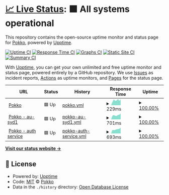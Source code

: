 # [📈 Live Status](https://pokkocms.github.io/pokko-status): <!--live status--> **🟩 All systems operational**

This repository contains the open-source uptime monitor and status page for [Pokko](https://www.pokko.io/), powered by [Upptime](https://github.com/upptime/upptime).

[![Uptime CI](https://github.com/pokkocms/pokko-status/workflows/Uptime%20CI/badge.svg)](https://github.com/pokkocms/pokko-status/actions?query=workflow%3A%22Uptime+CI%22)
[![Response Time CI](https://github.com/pokkocms/pokko-status/workflows/Response%20Time%20CI/badge.svg)](https://github.com/pokkocms/pokko-status/actions?query=workflow%3A%22Response+Time+CI%22)
[![Graphs CI](https://github.com/pokkocms/pokko-status/workflows/Graphs%20CI/badge.svg)](https://github.com/pokkocms/pokko-status/actions?query=workflow%3A%22Graphs+CI%22)
[![Static Site CI](https://github.com/pokkocms/pokko-status/workflows/Static%20Site%20CI/badge.svg)](https://github.com/pokkocms/pokko-status/actions?query=workflow%3A%22Static+Site+CI%22)
[![Summary CI](https://github.com/pokkocms/pokko-status/workflows/Summary%20CI/badge.svg)](https://github.com/pokkocms/pokko-status/actions?query=workflow%3A%22Summary+CI%22)

With [Upptime](https://upptime.js.org), you can get your own unlimited and free uptime monitor and status page, powered entirely by a GitHub repository. We use [Issues](https://github.com/pokkocms/pokko-status/issues) as incident reports, [Actions](https://github.com/pokkocms/pokko-status/actions) as uptime monitors, and [Pages](https://pokkocms.github.io/pokko-status) for the status page.

<!--start: status pages-->
<!-- This summary is generated by Upptime (https://github.com/upptime/upptime) -->
<!-- Do not edit this manually, your changes will be overwritten -->
<!-- prettier-ignore -->
| URL | Status | History | Response Time | Uptime |
| --- | ------ | ------- | ------------- | ------ |
| <img alt="" src="https://icons.duckduckgo.com/ip3/www.pokko.io.ico" height="13"> [Pokko](https://www.pokko.io) | 🟩 Up | [pokko.yml](https://github.com/pokkocms/pokko-status/commits/HEAD/history/pokko.yml) | <details><summary><img alt="Response time graph" src="./graphs/pokko/response-time-week.png" height="20"> 229ms</summary><br><a href="https://status.pokko.io/history/pokko"><img alt="Response time 262" src="https://img.shields.io/endpoint?url=https%3A%2F%2Fraw.githubusercontent.com%2Fpokkocms%2Fpokko-status%2FHEAD%2Fapi%2Fpokko%2Fresponse-time.json"></a><br><a href="https://status.pokko.io/history/pokko"><img alt="24-hour response time 366" src="https://img.shields.io/endpoint?url=https%3A%2F%2Fraw.githubusercontent.com%2Fpokkocms%2Fpokko-status%2FHEAD%2Fapi%2Fpokko%2Fresponse-time-day.json"></a><br><a href="https://status.pokko.io/history/pokko"><img alt="7-day response time 229" src="https://img.shields.io/endpoint?url=https%3A%2F%2Fraw.githubusercontent.com%2Fpokkocms%2Fpokko-status%2FHEAD%2Fapi%2Fpokko%2Fresponse-time-week.json"></a><br><a href="https://status.pokko.io/history/pokko"><img alt="30-day response time 236" src="https://img.shields.io/endpoint?url=https%3A%2F%2Fraw.githubusercontent.com%2Fpokkocms%2Fpokko-status%2FHEAD%2Fapi%2Fpokko%2Fresponse-time-month.json"></a><br><a href="https://status.pokko.io/history/pokko"><img alt="1-year response time 265" src="https://img.shields.io/endpoint?url=https%3A%2F%2Fraw.githubusercontent.com%2Fpokkocms%2Fpokko-status%2FHEAD%2Fapi%2Fpokko%2Fresponse-time-year.json"></a></details> | <details><summary><a href="https://status.pokko.io/history/pokko">100.00%</a></summary><a href="https://status.pokko.io/history/pokko"><img alt="All-time uptime 99.99%" src="https://img.shields.io/endpoint?url=https%3A%2F%2Fraw.githubusercontent.com%2Fpokkocms%2Fpokko-status%2FHEAD%2Fapi%2Fpokko%2Fuptime.json"></a><br><a href="https://status.pokko.io/history/pokko"><img alt="24-hour uptime 100.00%" src="https://img.shields.io/endpoint?url=https%3A%2F%2Fraw.githubusercontent.com%2Fpokkocms%2Fpokko-status%2FHEAD%2Fapi%2Fpokko%2Fuptime-day.json"></a><br><a href="https://status.pokko.io/history/pokko"><img alt="7-day uptime 100.00%" src="https://img.shields.io/endpoint?url=https%3A%2F%2Fraw.githubusercontent.com%2Fpokkocms%2Fpokko-status%2FHEAD%2Fapi%2Fpokko%2Fuptime-week.json"></a><br><a href="https://status.pokko.io/history/pokko"><img alt="30-day uptime 100.00%" src="https://img.shields.io/endpoint?url=https%3A%2F%2Fraw.githubusercontent.com%2Fpokkocms%2Fpokko-status%2FHEAD%2Fapi%2Fpokko%2Fuptime-month.json"></a><br><a href="https://status.pokko.io/history/pokko"><img alt="1-year uptime 100.00%" src="https://img.shields.io/endpoint?url=https%3A%2F%2Fraw.githubusercontent.com%2Fpokkocms%2Fpokko-status%2FHEAD%2Fapi%2Fpokko%2Fuptime-year.json"></a></details>
| <img alt="" src="https://icons.duckduckgo.com/ip3/au-syd1.pokko.io.ico" height="13"> [Pokko - au-syd1](https://au-syd1.pokko.io) | 🟩 Up | [pokko-au-syd1.yml](https://github.com/pokkocms/pokko-status/commits/HEAD/history/pokko-au-syd1.yml) | <details><summary><img alt="Response time graph" src="./graphs/pokko-au-syd1/response-time-week.png" height="20"> 701ms</summary><br><a href="https://status.pokko.io/history/pokko-au-syd1"><img alt="Response time 793" src="https://img.shields.io/endpoint?url=https%3A%2F%2Fraw.githubusercontent.com%2Fpokkocms%2Fpokko-status%2FHEAD%2Fapi%2Fpokko-au-syd1%2Fresponse-time.json"></a><br><a href="https://status.pokko.io/history/pokko-au-syd1"><img alt="24-hour response time 754" src="https://img.shields.io/endpoint?url=https%3A%2F%2Fraw.githubusercontent.com%2Fpokkocms%2Fpokko-status%2FHEAD%2Fapi%2Fpokko-au-syd1%2Fresponse-time-day.json"></a><br><a href="https://status.pokko.io/history/pokko-au-syd1"><img alt="7-day response time 701" src="https://img.shields.io/endpoint?url=https%3A%2F%2Fraw.githubusercontent.com%2Fpokkocms%2Fpokko-status%2FHEAD%2Fapi%2Fpokko-au-syd1%2Fresponse-time-week.json"></a><br><a href="https://status.pokko.io/history/pokko-au-syd1"><img alt="30-day response time 726" src="https://img.shields.io/endpoint?url=https%3A%2F%2Fraw.githubusercontent.com%2Fpokkocms%2Fpokko-status%2FHEAD%2Fapi%2Fpokko-au-syd1%2Fresponse-time-month.json"></a><br><a href="https://status.pokko.io/history/pokko-au-syd1"><img alt="1-year response time 847" src="https://img.shields.io/endpoint?url=https%3A%2F%2Fraw.githubusercontent.com%2Fpokkocms%2Fpokko-status%2FHEAD%2Fapi%2Fpokko-au-syd1%2Fresponse-time-year.json"></a></details> | <details><summary><a href="https://status.pokko.io/history/pokko-au-syd1">100.00%</a></summary><a href="https://status.pokko.io/history/pokko-au-syd1"><img alt="All-time uptime 99.92%" src="https://img.shields.io/endpoint?url=https%3A%2F%2Fraw.githubusercontent.com%2Fpokkocms%2Fpokko-status%2FHEAD%2Fapi%2Fpokko-au-syd1%2Fuptime.json"></a><br><a href="https://status.pokko.io/history/pokko-au-syd1"><img alt="24-hour uptime 100.00%" src="https://img.shields.io/endpoint?url=https%3A%2F%2Fraw.githubusercontent.com%2Fpokkocms%2Fpokko-status%2FHEAD%2Fapi%2Fpokko-au-syd1%2Fuptime-day.json"></a><br><a href="https://status.pokko.io/history/pokko-au-syd1"><img alt="7-day uptime 100.00%" src="https://img.shields.io/endpoint?url=https%3A%2F%2Fraw.githubusercontent.com%2Fpokkocms%2Fpokko-status%2FHEAD%2Fapi%2Fpokko-au-syd1%2Fuptime-week.json"></a><br><a href="https://status.pokko.io/history/pokko-au-syd1"><img alt="30-day uptime 100.00%" src="https://img.shields.io/endpoint?url=https%3A%2F%2Fraw.githubusercontent.com%2Fpokkocms%2Fpokko-status%2FHEAD%2Fapi%2Fpokko-au-syd1%2Fuptime-month.json"></a><br><a href="https://status.pokko.io/history/pokko-au-syd1"><img alt="1-year uptime 99.99%" src="https://img.shields.io/endpoint?url=https%3A%2F%2Fraw.githubusercontent.com%2Fpokkocms%2Fpokko-status%2FHEAD%2Fapi%2Fpokko-au-syd1%2Fuptime-year.json"></a></details>
| <img alt="" src="https://icons.duckduckgo.com/ip3/id.pokko.io.ico" height="13"> [Pokko - auth service](https://id.pokko.io) | 🟩 Up | [pokko-auth-service.yml](https://github.com/pokkocms/pokko-status/commits/HEAD/history/pokko-auth-service.yml) | <details><summary><img alt="Response time graph" src="./graphs/pokko-auth-service/response-time-week.png" height="20"> 693ms</summary><br><a href="https://status.pokko.io/history/pokko-auth-service"><img alt="Response time 830" src="https://img.shields.io/endpoint?url=https%3A%2F%2Fraw.githubusercontent.com%2Fpokkocms%2Fpokko-status%2FHEAD%2Fapi%2Fpokko-auth-service%2Fresponse-time.json"></a><br><a href="https://status.pokko.io/history/pokko-auth-service"><img alt="24-hour response time 757" src="https://img.shields.io/endpoint?url=https%3A%2F%2Fraw.githubusercontent.com%2Fpokkocms%2Fpokko-status%2FHEAD%2Fapi%2Fpokko-auth-service%2Fresponse-time-day.json"></a><br><a href="https://status.pokko.io/history/pokko-auth-service"><img alt="7-day response time 693" src="https://img.shields.io/endpoint?url=https%3A%2F%2Fraw.githubusercontent.com%2Fpokkocms%2Fpokko-status%2FHEAD%2Fapi%2Fpokko-auth-service%2Fresponse-time-week.json"></a><br><a href="https://status.pokko.io/history/pokko-auth-service"><img alt="30-day response time 707" src="https://img.shields.io/endpoint?url=https%3A%2F%2Fraw.githubusercontent.com%2Fpokkocms%2Fpokko-status%2FHEAD%2Fapi%2Fpokko-auth-service%2Fresponse-time-month.json"></a><br><a href="https://status.pokko.io/history/pokko-auth-service"><img alt="1-year response time 901" src="https://img.shields.io/endpoint?url=https%3A%2F%2Fraw.githubusercontent.com%2Fpokkocms%2Fpokko-status%2FHEAD%2Fapi%2Fpokko-auth-service%2Fresponse-time-year.json"></a></details> | <details><summary><a href="https://status.pokko.io/history/pokko-auth-service">100.00%</a></summary><a href="https://status.pokko.io/history/pokko-auth-service"><img alt="All-time uptime 99.94%" src="https://img.shields.io/endpoint?url=https%3A%2F%2Fraw.githubusercontent.com%2Fpokkocms%2Fpokko-status%2FHEAD%2Fapi%2Fpokko-auth-service%2Fuptime.json"></a><br><a href="https://status.pokko.io/history/pokko-auth-service"><img alt="24-hour uptime 100.00%" src="https://img.shields.io/endpoint?url=https%3A%2F%2Fraw.githubusercontent.com%2Fpokkocms%2Fpokko-status%2FHEAD%2Fapi%2Fpokko-auth-service%2Fuptime-day.json"></a><br><a href="https://status.pokko.io/history/pokko-auth-service"><img alt="7-day uptime 100.00%" src="https://img.shields.io/endpoint?url=https%3A%2F%2Fraw.githubusercontent.com%2Fpokkocms%2Fpokko-status%2FHEAD%2Fapi%2Fpokko-auth-service%2Fuptime-week.json"></a><br><a href="https://status.pokko.io/history/pokko-auth-service"><img alt="30-day uptime 100.00%" src="https://img.shields.io/endpoint?url=https%3A%2F%2Fraw.githubusercontent.com%2Fpokkocms%2Fpokko-status%2FHEAD%2Fapi%2Fpokko-auth-service%2Fuptime-month.json"></a><br><a href="https://status.pokko.io/history/pokko-auth-service"><img alt="1-year uptime 99.99%" src="https://img.shields.io/endpoint?url=https%3A%2F%2Fraw.githubusercontent.com%2Fpokkocms%2Fpokko-status%2FHEAD%2Fapi%2Fpokko-auth-service%2Fuptime-year.json"></a></details>

<!--end: status pages-->

[**Visit our status website →**](https://pokkocms.github.io/pokko-status)

## 📄 License

- Powered by: [Upptime](https://github.com/upptime/upptime)
- Code: [MIT](./LICENSE) © [Pokko](https://www.pokko.io/)
- Data in the `./history` directory: [Open Database License](https://opendatacommons.org/licenses/odbl/1-0/)
